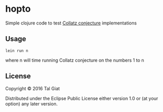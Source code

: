 # hopto

Simple clojure code to test [Collatz conjecture](https://en.wikipedia.org/wiki/Collatz_conjecture) implementations

## Usage

```
lein run n
```

where n will time running Collatz conjecture on the numbers 1 to n

## License

Copyright © 2016 Tal Giat

Distributed under the Eclipse Public License either version 1.0 or (at
your option) any later version.
